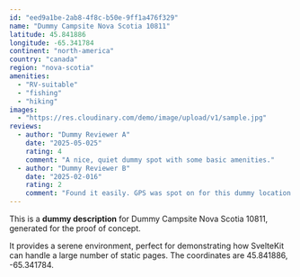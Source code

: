 ```yaml
---
id: "eed9a1be-2ab8-4f8c-b50e-9ff1a476f329"
name: "Dummy Campsite Nova Scotia 10811"
latitude: 45.841886
longitude: -65.341784
continent: "north-america"
country: "canada"
region: "nova-scotia"
amenities:
  - "RV-suitable"
  - "fishing"
  - "hiking"
images:
  - "https://res.cloudinary.com/demo/image/upload/v1/sample.jpg"
reviews:
  - author: "Dummy Reviewer A"
    date: "2025-05-025"
    rating: 4
    comment: "A nice, quiet dummy spot with some basic amenities."
  - author: "Dummy Reviewer B"
    date: "2025-02-016"
    rating: 2
    comment: "Found it easily. GPS was spot on for this dummy location."
---
```


This is a **dummy description** for Dummy Campsite Nova Scotia 10811, generated for the proof of concept.

It provides a serene environment, perfect for demonstrating how SvelteKit can handle a large number of static pages. The coordinates are 45.841886, -65.341784.
